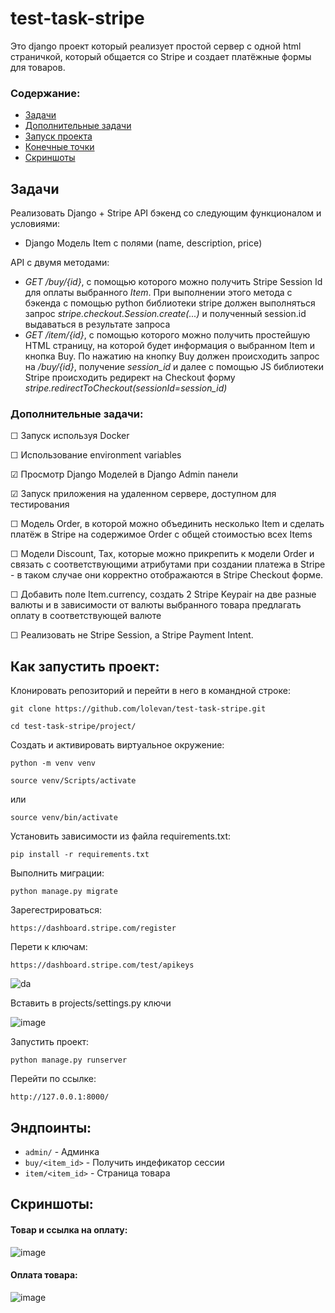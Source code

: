 # test-task-stripe

Это django проект который реализует простой сервер с одной html страничкой, который общается со Stripe и создает платёжные формы для товаров.

### Содержание:
+ [Задачи](#Задачи)
+ [Дополнительные задачи](#Дополнительные-задачи)
+ [Запуск проекта](#Как-запустить-проект)
+ [Конечные точки](#Эндпоинты)
+ [Скриншоты](#Скриншоты)

## Задачи

Реализовать Django + Stripe API бэкенд со следующим функционалом и условиями:
- Django Модель Item с полями (name, description, price)

API с двумя методами:
- *GET /buy/{id}*, c помощью которого можно получить Stripe Session Id для оплаты выбранного *Item*. При выполнении этого метода c бэкенда с помощью python библиотеки stripe должен выполняться запрос *stripe.checkout.Session.create(...)* и полученный session.id выдаваться в результате запроса
- *GET /item/{id}*, c помощью которого можно получить простейшую HTML страницу, на которой будет информация о выбранном Item и кнопка Buy. По нажатию на кнопку Buy должен происходить запрос на */buy/{id}*, получение *session_id* и далее  с помощью JS библиотеки Stripe происходить редирект на Checkout форму *stripe.redirectToCheckout(sessionId=session_id)*

### Дополнительные задачи:

&#9744; Запуск используя Docker 

&#9744; Использование environment variables

&#9745; Просмотр Django Моделей в Django Admin панели

&#9745; Запуск приложения на удаленном сервере, доступном для тестирования

&#9744; Модель Order, в которой можно объединить несколько Item и сделать платёж в Stripe на содержимое Order c общей стоимостью всех Items

&#9744; Модели Discount, Tax, которые можно прикрепить к модели Order и связать с соответствующими атрибутами при создании платежа в Stripe - в таком случае они корректно отображаются в Stripe Checkout форме.

&#9744; Добавить поле Item.currency, создать 2 Stripe Keypair на две разные валюты и в зависимости от валюты выбранного товара предлагать оплату в соответствующей валюте

&#9744; Реализовать не Stripe Session, а Stripe Payment Intent.

 ## Как запустить проект:
Клонировать репозиторий и перейти в него в командной строке:

```
git clone https://github.com/lolevan/test-task-stripe.git
```

```
cd test-task-stripe/project/
```

Cоздать и активировать виртуальное окружение:

```
python -m venv venv
```

```
source venv/Scripts/activate
```

или

```
source venv/bin/activate
```

Установить зависимости из файла requirements.txt:

```
pip install -r requirements.txt
```

Выполнить миграции:

```
python manage.py migrate
```
Зарегестрироваться:

```
https://dashboard.stripe.com/register
```
Перети к ключам:

```
https://dashboard.stripe.com/test/apikeys
```

![da](https://user-images.githubusercontent.com/86129944/219987755-48632420-8ba7-4d1f-b465-ff0b710dac94.png)

Вставить в projects/settings.py ключи

![image](https://user-images.githubusercontent.com/86129944/219987828-6ed59173-103f-4b63-95ce-e1f41dd879ca.png)


Запустить проект:

```
python manage.py runserver
```

Перейти по ссылке:

```
http://127.0.0.1:8000/
```

## Эндпоинты:

* `admin/` - Админка
* `buy/<item_id>` - Получить индефикатор сессии
* `item/<item_id>` - Страница товара

## Скриншоты:

#### Товар и ссылка на оплату:
![image](https://user-images.githubusercontent.com/86129944/219989451-0e9ae3c8-79c3-4262-a332-ff1efc3a5bd1.png)


#### Оплата товара:

![image](https://user-images.githubusercontent.com/86129944/219989482-c01715bd-46d4-499f-bd0e-4052029a120e.png)



